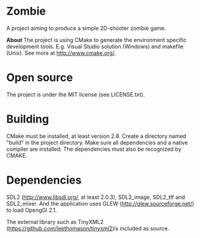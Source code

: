 Zombie
======
A project aiming to produce a simple 2D-shooter zombie game.

<b> About </b>
The project is using CMake to generate the environment specific development 
tools. E.g. Visual Studio solution (Windows) and makefile (Unix). See more 
at http://www.cmake.org/.

Open source
======
The project is under the MIT license (see LICENSE.txt).

Building
======
CMake must be installed, at least version 2.8. Create a directory named 
"build" in the project directory. Make sure all dependencies and a native 
compiler are installed. The dependencies must also be recognized by CMAKE.

Dependencies
======
SDL2 (http://www.libsdl.org/, at least 2.0.3), SDL2_image, SDL2_ttf and SDL2_mixer. And the 
application uses GLEW (http://glew.sourceforge.net/) to load OpengGl 2.1.

The external library such as TinyXML2 (https://github.com/leethomason/tinyxml2)is included as source.
